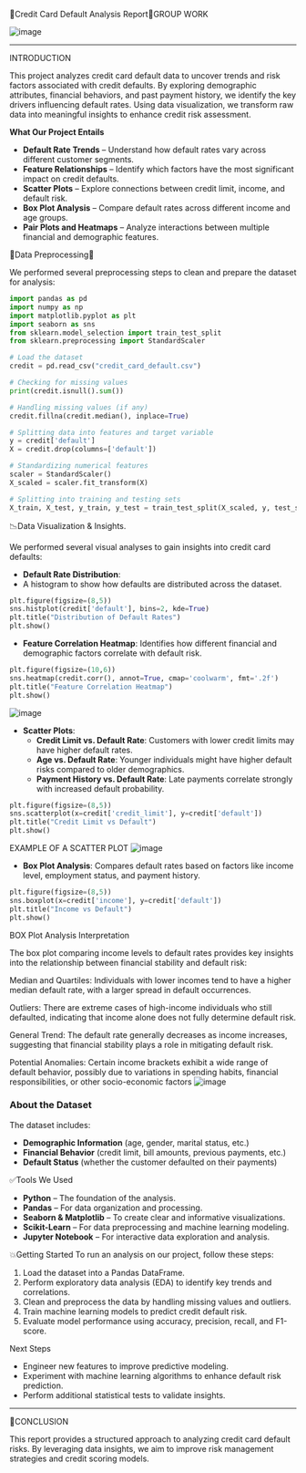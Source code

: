 🔶Credit Card Default Analysis Report🔶GROUP WORK


![image](https://github.com/user-attachments/assets/eb2e7e5b-957c-4c86-a33d-8f1afdfb1098)



---

INTRODUCTION

This project analyzes credit card default data to uncover trends and risk factors associated with credit defaults. By exploring demographic attributes, financial behaviors, and past payment history, we identify the key drivers influencing default rates. Using data visualization, we transform raw data into meaningful insights to enhance credit risk assessment.

**What Our Project Entails**
- **Default Rate Trends** – Understand how default rates vary across different customer segments.
- **Feature Relationships** – Identify which factors have the most significant impact on credit defaults.
- **Scatter Plots** – Explore connections between credit limit, income, and default risk.
- **Box Plot Analysis** – Compare default rates across different income and age groups.
- **Pair Plots and Heatmaps** – Analyze interactions between multiple financial and demographic features.

🔄️Data Preprocessing🔄️

We performed several preprocessing steps to clean and prepare the dataset for analysis:

```python
import pandas as pd
import numpy as np
import matplotlib.pyplot as plt
import seaborn as sns
from sklearn.model_selection import train_test_split
from sklearn.preprocessing import StandardScaler

# Load the dataset
credit = pd.read_csv("credit_card_default.csv")

# Checking for missing values
print(credit.isnull().sum())

# Handling missing values (if any)
credit.fillna(credit.median(), inplace=True)

# Splitting data into features and target variable
y = credit['default']
X = credit.drop(columns=['default'])

# Standardizing numerical features
scaler = StandardScaler()
X_scaled = scaler.fit_transform(X)

# Splitting into training and testing sets
X_train, X_test, y_train, y_test = train_test_split(X_scaled, y, test_size=0.2, random_state=42)
```

📉Data Visualization & Insights.

We performed several visual analyses to gain insights into credit card defaults:

- **Default Rate Distribution**:
-  A histogram to show how defaults are distributed across the dataset.

```python
plt.figure(figsize=(8,5))
sns.histplot(credit['default'], bins=2, kde=True)
plt.title("Distribution of Default Rates")
plt.show()
```

- **Feature Correlation Heatmap**: Identifies how different financial and demographic factors correlate with default risk.

```python
plt.figure(figsize=(10,6))
sns.heatmap(credit.corr(), annot=True, cmap='coolwarm', fmt='.2f')
plt.title("Feature Correlation Heatmap")
plt.show()

```
![image](https://github.com/user-attachments/assets/e3ed6fa0-a6c8-49d1-9f12-a1f40744c6a2)

- **Scatter Plots**:
  - **Credit Limit vs. Default Rate**: Customers with lower credit limits may have higher default rates.
  - **Age vs. Default Rate**: Younger individuals might have higher default risks compared to older demographics.
  - **Payment History vs. Default Rate**: Late payments correlate strongly with increased default probability.

```python
plt.figure(figsize=(8,5))
sns.scatterplot(x=credit['credit_limit'], y=credit['default'])
plt.title("Credit Limit vs Default")
plt.show()
```
EXAMPLE OF A SCATTER PLOT
![image](https://github.com/user-attachments/assets/882ffbfe-f906-4776-88b3-443c855d0f9f)

- **Box Plot Analysis**: Compares default rates based on factors like income level, employment status, and payment history.

```python
plt.figure(figsize=(8,5))
sns.boxplot(x=credit['income'], y=credit['default'])
plt.title("Income vs Default")
plt.show()
```
 BOX Plot Analysis Interpretation

The box plot comparing income levels to default rates provides key insights into the relationship between financial stability and default risk:

Median and Quartiles: Individuals with lower incomes tend to have a higher median default rate, with a larger spread in default occurrences.

Outliers: There are extreme cases of high-income individuals who still defaulted, indicating that income alone does not fully determine default risk.

General Trend: The default rate generally decreases as income increases, suggesting that financial stability plays a role in mitigating default risk.

Potential Anomalies: Certain income brackets exhibit a wide range of default behavior, possibly due to variations in spending habits, financial responsibilities, or other socio-economic factors
![image](https://github.com/user-attachments/assets/ce05774b-010c-49f8-a0e4-585a12f74765)

### **About the Dataset**
The dataset includes:
- **Demographic Information** (age, gender, marital status, etc.)
- **Financial Behavior** (credit limit, bill amounts, previous payments, etc.)
- **Default Status** (whether the customer defaulted on their payments)

✅Tools We Used
- **Python** – The foundation of the analysis.
- **Pandas** – For data organization and processing.
- **Seaborn & Matplotlib** – To create clear and informative visualizations.
- **Scikit-Learn** – For data preprocessing and machine learning modeling.
- **Jupyter Notebook** – For interactive data exploration and analysis.

💥Getting Started
To run an analysis on our project, follow these steps:
1. Load the dataset into a Pandas DataFrame.
2. Perform exploratory data analysis (EDA) to identify key trends and correlations.
3. Clean and preprocess the data by handling missing values and outliers.
4. Train machine learning models to predict credit default risk.
5. Evaluate model performance using accuracy, precision, recall, and F1-score.

Next Steps
- Engineer new features to improve predictive modeling.
- Experiment with machine learning algorithms to enhance default risk prediction.
- Perform additional statistical tests to validate insights.

---

💫CONCLUSION

This report provides a structured approach to analyzing credit card default risks. By leveraging data insights, we aim to improve risk management strategies and credit scoring models.

